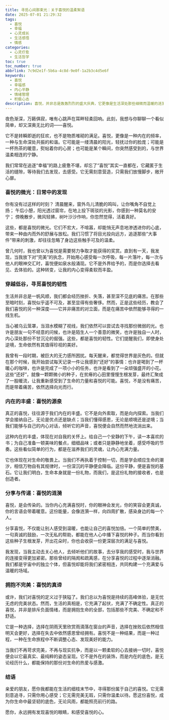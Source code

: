 ```yaml
---
title: 寻觅心间那束光：关于喜悦的温柔絮语
date: 2025-07-01 21:29:32
tags:
  - 喜悦
  - 幸福
  - 心灵成长
  - 生活感悟
  - 情感
categories:
  - 心灵疗愈
  - 生活哲学
toc: true
toc_number: true
abbrlink: 7c9d2e1f-5b6a-4c8d-9e0f-1a2b3c4d5e6f
keywords:
  - 喜悦
  - 幸福感
  - 内心平静
  - 情绪管理
  - 积极心态
description: 喜悦，并非总是轰轰烈烈的盛大庆典，它更像是生活深处那些细微而温暖的涟漪。这篇文章将带你一同探索喜悦的真谛，从日常的微光到穿越低谷的韧性，从内在的丰盛到分享的涟漪，感受那份无需外求、源自心底的宁静与满足。愿我们都能在纷繁世界中，寻得并珍藏属于自己的那束光。
---
```


夜色渐深，万籁俱寂，唯有心跳声在耳畔轻柔回响。此刻，我想与你聊聊一个看似简单，却又深奥无比的词——喜悦。

它不是转瞬即逝的狂欢，也不是物质堆砌的满足。喜悦，更像是一种内在的频率，一种与生命深处共振的和谐。它可能是一缕清晨的阳光，轻抚过你的脸庞；可能是一杯热茶的暖意，熨帖着你的心房；也可能是某个瞬间，你突然感受到的，与世界温柔相连的宁静。

我们常常在追逐“幸福”的路上疲惫不堪，却忘了“喜悦”其实一直都在，它藏匿于生活的缝隙，等待我们去发现，去感受。它无需刻意营造，只需我们放慢脚步，敞开心扉。

### 喜悦的微光：日常中的发现

你有没有过这样的时刻？
清晨醒来，窗外鸟儿清脆的鸣叫，让你嘴角不自觉上扬；
午后小憩，阳光透过窗帘，在地上投下斑驳的光影，你感到一种莫名的安宁；
傍晚散步，微风轻拂，树叶沙沙作响，你忽然觉得，活着真好。

这些，都是喜悦的微光。它们不宏大，不喧嚣，却能悄无声息地渗透进你的心底，带来一种由内而外的舒展与放松。我们习惯了将目光投向远方，追逐那些“大事件”带来的刺激，却往往忽略了身边这些触手可及的温柔。

曾几何时，我也曾以为喜悦是需要努力争取才能获得的奖赏。直到有一天，我发现，当我放下对“完美”的执念，开始用心感受每一次呼吸，每一片落叶，每一次与他人的眼神交汇时，喜悦便如泉水般涌现。它不是外界给予的，而是你选择去看见、去体验的。这种转变，让我的内心变得柔软而丰盈。

### 穿越低谷，寻觅喜悦的韧性

生活并非总是一帆风顺，我们都会经历挫折、失落，甚至深不见底的痛苦。在那些至暗时刻，喜悦似乎遥不可及，甚至显得有些奢侈。然而，正是这些经历，教会了我们喜悦的另一种深度——它并非痛苦的对立面，而是在痛苦中依然能够寻得的一线生机。

当心被乌云笼罩，当泪水模糊了视线，我们依然可以尝试去寻找那份微弱的光。也许是朋友一句不经意的问候，也许是陌生人一个善意的微笑，也许是独自一人时，内心深处那份不甘沉沦的倔强。这些，都是喜悦的韧性。它们提醒我们，即使身处逆境，生命依然有其值得珍视的美好。

我曾有一段时期，被巨大的无力感所困扰。每天醒来，都觉得世界是灰色的。但就在那个时候，我开始尝试每天记录一件让我感到“还好”的事情：也许是喝到了一杯暖心的咖啡，也许是完成了一项小小的任务，也许是看到了一朵顽强盛开的小花。这些“还好”，就像一颗颗微小的种子，在贫瘠的心田里慢慢生根发芽，最终汇聚成了一股暖流，让我重新感受到了生命的力量和喜悦的可能。喜悦，不是没有痛苦，而是带着痛苦，依然选择向光而行。

### 内在的丰盛：喜悦的源泉

真正的喜悦，往往源于我们内在的丰盛。它不是向外索取，而是向内探索。当我们学会接纳自己，无论是优点还是缺点；当我们懂得感恩，无论是顺境还是逆境；当我们能够与自己的内心对话，倾听它的声音，喜悦便会自然而然地流淌出来。

这种内在的丰盛，体现在对自我的关怀上。给自己一个安静的下午，读一本喜欢的书；为自己准备一顿美味的餐点，细细品味；或者只是静静地坐着，感受呼吸的节奏。这些看似简单的行为，都是在滋养我们的灵魂，让内心充满力量。

它也体现在对生命的敬畏上。当我们不再执着于控制一切，而是学会顺应生命的潮汐，相信万物自有其规律时，一份深沉的平静便会降临。这份平静，便是喜悦的基石。它让我们明白，生命本身就是一份礼物，而我们，是这份礼物的接收者，也是创造者。

### 分享与传递：喜悦的涟漪

喜悦，是会传染的。当你内心充满喜悦时，你的眼神会发光，你的笑容会更真诚，你的言语会带着暖意。这份能量，会像涟漪一样，向四周扩散，感染身边的每一个人。

分享喜悦，不仅能让别人感受到温暖，也能让自己的喜悦加倍。一个简单的赞美，一句真诚的鼓励，一次无私的帮助，都能在他人心中播下喜悦的种子。而当你看到这些种子生根发芽，开出花朵时，你也会收获一份更深层次的满足与喜悦。

我发现，当我主动去关心他人，去倾听他们的故事，去分享我的感受时，我与世界的连接变得更加紧密。那些曾经的隔阂和疏离感，在分享喜悦的过程中逐渐消融。我们都是宇宙中的独立个体，但喜悦却能将我们紧密相连，共同构建一个充满爱与温暖的场域。

### 拥抱不完美：喜悦的真谛

或许，我们对喜悦的定义过于狭隘了。我们总以为喜悦是持续的高峰体验，是无忧无虑的完美状态。然而，生活的真相是，它充满了起伏，充满了不确定性。真正的喜悦，并非是排斥负面情绪，而是拥抱生命的全部，包括那些不完美、不确定和不舒适。

它是一种选择，选择在阴雨天里欣赏雨滴落在窗台的声音，选择在挫败后依然相信明天会更好，选择在失去中依然感恩曾经拥有。喜悦不是一种结果，而是一种过程，一种在生命旅程中不断调整心态、发现美好的能力。

当我们不再苛求完美，不再与现实抗争，而是以一颗柔软的心去接纳一切时，喜悦便会以它最真实、最纯粹的姿态呈现。它不是外在的装饰，而是内在的底色，是无论经历什么，都能保持的那份对生命的热爱与感激。

### 结语

亲爱的朋友，愿你我都能在生活的细枝末节中，寻得那份属于自己的喜悦。它无需刻意追寻，只需你用心感受；它无需完美无瑕，只需你温柔以待。愿这份喜悦，成为你生命中最坚韧的底色，无论风雨，都能照亮前行的路。

愿你，永远拥有发现喜悦的眼睛，和感受喜悦的心。